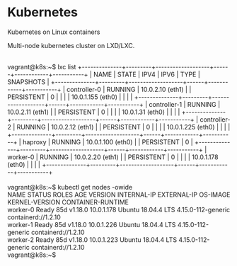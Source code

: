 # Kubernetes


Kubernetes on Linux containers


Multi-node kubernetes cluster on LXD/LXC.

<br />
vagrant@k8s:~$ lxc list
+--------------+---------+-------------------+------+------------+-----------+
|     NAME     |  STATE  |       IPV4        | IPV6 |    TYPE    | SNAPSHOTS |
+--------------+---------+-------------------+------+------------+-----------+
| controller-0 | RUNNING | 10.0.2.10 (eth1)  |      | PERSISTENT | 0         |
|              |         | 10.0.1.155 (eth0) |      |            |           |
+--------------+---------+-------------------+------+------------+-----------+
| controller-1 | RUNNING | 10.0.2.11 (eth1)  |      | PERSISTENT | 0         |
|              |         | 10.0.1.31 (eth0)  |      |            |           |
+--------------+---------+-------------------+------+------------+-----------+
| controller-2 | RUNNING | 10.0.2.12 (eth1)  |      | PERSISTENT | 0         |
|              |         | 10.0.1.225 (eth0) |      |            |           |
+--------------+---------+-------------------+------+------------+-----------+
| haproxy      | RUNNING | 10.0.1.100 (eth0) |      | PERSISTENT | 0         |
+--------------+---------+-------------------+------+------------+-----------+
| worker-0     | RUNNING | 10.0.2.20 (eth1)  |      | PERSISTENT | 0         |
|              |         | 10.0.1.178 (eth0) |      |            |           |
+--------------+---------+-------------------+------+------------+-----------+

<br />

<br />
vagrant@k8s:~$ kubectl get nodes -owide
<br />
NAME       STATUS   ROLES    AGE   VERSION   INTERNAL-IP   EXTERNAL-IP   OS-IMAGE             KERNEL-VERSION       CONTAINER-RUNTIME
<br />
worker-0   Ready    <none>   85d   v1.18.0   10.0.1.178    <none>        Ubuntu 18.04.4 LTS   4.15.0-112-generic   containerd://1.2.10
<br />
worker-1   Ready    <none>   85d   v1.18.0   10.0.1.226    <none>        Ubuntu 18.04.4 LTS   4.15.0-112-generic   containerd://1.2.10
<br />
worker-2   Ready    <none>   85d   v1.18.0   10.0.1.223    <none>        Ubuntu 18.04.4 LTS   4.15.0-112-generic   containerd://1.2.10
<br />
vagrant@k8s:~$
<br />

